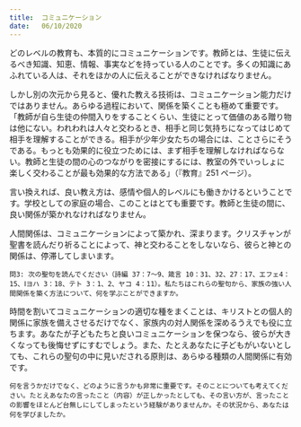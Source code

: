 ```yaml
---
title:  コミュニケーション
date:   06/10/2020
---
```


どのレベルの教育も、本質的にコミュニケーションです。教師とは、生徒に伝えるべき知識、知恵、情報、事実などを持っている人のことです。多くの知識にあふれている人は、それをほかの人に伝えることができなければなりません。

しかし別の次元から見ると、優れた教える技術は、コミュニケーション能力だけではありません。あらゆる過程において、関係を築くことも極めて重要です。「教師が自ら生徒の仲間入りをすることくらい、生徒にとって価値のある贈り物は他にない。われわれは人々と交わるとき、相手と同じ気持ちになってはじめて相手を理解することができる。相手が少年少女たちの場合には、ことさらにそうである。もっとも効果的に役立つためには、まず相手を理解しなければならない。教師と生徒の間の心のつながりを密接にするには、教室の外でいっしょに楽しく交わることが最も効果的な方法である」（『教育』251 ページ）。

言い換えれば、良い教え方は、感情や個人的レベルにも働きかけるということです。学校としての家庭の場合、このことはとても重要です。教師と生徒の間に、良い関係が築かれなければなりません。

人間関係は、コミュニケーションによって築かれ、深まります。クリスチャンが聖書を読んだり祈ることによって、神と交わることをしないなら、彼らと神との関係は、停滞してしまいます。

`問3: 次の聖句を読んでください（詩編 37：7～9、箴言 10：31、32、27：17、エフェ4：15、Ⅰヨハ 3：18、テト 3：1、2、ヤコ 4：11）。私たちはこれらの聖句から、家族の強い人間関係を築く方法について、何を学ぶことができますか。`

時間を割いてコミュニケーションの適切な種をまくことは、キリストとの個人的関係に家族を備えさせるだけでなく、家族内の対人関係を深めるうえでも役に立ちます。あなたが子どもたちと良いコミュニケーションを保つなら、彼らが大きくなっても後悔せずにすむでしょう。また、たとえあなたに子どもがいないとしても、これらの聖句の中に見いだされる原則は、あらゆる種類の人間関係に有効です。

`何を言うかだけでなく、どのように言うかも非常に重要です。そのことについても考えてください。たとえあなたの言ったこと（内容）が正しかったとしても、その言い方が、言ったことの影響をほとんど台無しにしてしまったという経験がありませんか。その状況から、あなたは何を学びましたか。`